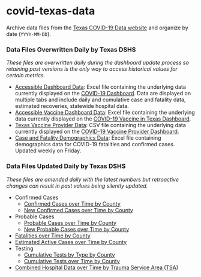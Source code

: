 # covid-texas-data

Archive data files from the [Texas COVID-19 Data website](https://www.dshs.state.tx.us/coronavirus/additionaldata/) and organize by date (`YYYY-MM-DD`).


### Data Files Overwritten Daily by Texas DSHS

_These files are overwritten daily during the dashboard update process so retaining past versions is the only way to access historical values for certain metrics._

* [Accessible Dashboard Data](AccessibleDashboardData/): Excel file containing the underlying data currently displayed on the [COVID-19 Dashboard](https://www.dshs.state.tx.us/coronavirus/cases.aspx). Data are displayed on multiple tabs and include daily and cumulative case and fatality data, estimated recoveries, statewide hospital data.
* [Accessible Vaccine Dashboard Data](AccessibleVaccineDashboardData/): Excel file containing the underlying data currently displayed on the [COVID-19 Vaccine in Texas Dashboard](https://tabexternal.dshs.texas.gov/t/THD/views/COVID-19VaccineinTexasDashboard/Summary).
* [Texas Vaccine Provider Data](TexasVaccineProviderData/): CSV file containing the underlying data currently displayed on the [COVID-19 Vaccine Provider Dashboard](https://tdem.maps.arcgis.com/apps/webappviewer/index.html?id=3700a84845c5470cb0dc3ddace5c376b).
* [Case and Fatality Demographics Data](CaseAndFatalityDemographicsData/): Excel file containing demographics data for COVID-19 fatalities and confirmed cases. Updated weekly on Friday.

### Data Files Updated Daily by Texas DSHS

_These files are amended daily with the latest numbers but retroactive changes can result in past values being silently updated._

* Confirmed Cases
  * [Confirmed Cases over Time by County](ConfirmedCasesOverTimeByCounty/)
  * [New Confirmed Cases over Time by County](NewConfirmedCasesOverTimeByCounty/)
* Probable Cases
  * [Probable Cases over Time by County](ProbableCasesOverTimeByCounty/)
  * [New Probable Cases over Time by County](NewProbableCasesOverTimeByCounty/)
* [Fatalities over Time by County](FatalitiesOverTimeByCounty/)
* [Estimated Active Cases over Time by County](EstimatedActiveCasesOverTimeByCounty/)
* Testing
  * [Cumulative Tests by Type by County](CumulativeTestsByTypeByCounty/)
  * [Cumulative Tests over Time by County](CumulativeTestsOverTimeByCounty/)
* [Combined Hospital Data over Time by Trauma Service Area (TSA)](HospitalDataOverTimeByTSA/)
